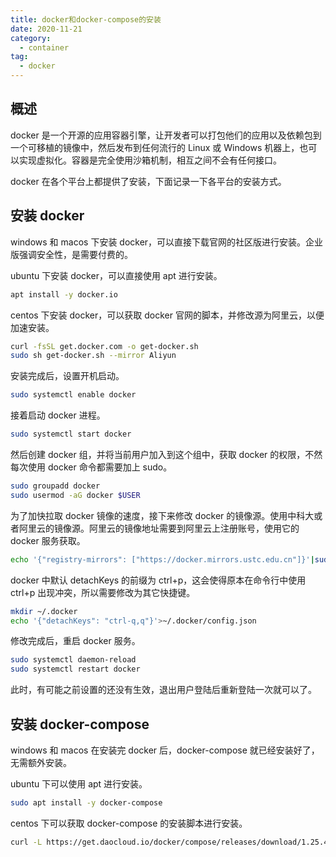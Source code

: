 ```yaml
---
title: docker和docker-compose的安装
date: 2020-11-21
category:
  - container
tag:
  - docker
---
```


## 概述

docker 是一个开源的应用容器引擎，让开发者可以打包他们的应用以及依赖包到一个可移植的镜像中，然后发布到任何流行的 Linux 或 Windows 机器上，也可以实现虚拟化。容器是完全使用沙箱机制，相互之间不会有任何接口。

docker 在各个平台上都提供了安装，下面记录一下各平台的安装方式。

## 安装 docker

windows 和 macos 下安装 docker，可以直接下载官网的社区版进行安装。企业版强调安全性，是需要付费的。

ubuntu 下安装 docker，可以直接使用 apt 进行安装。

```bash
apt install -y docker.io
```

centos 下安装 docker，可以获取 docker 官网的脚本，并修改源为阿里云，以便加速安装。

```bash
curl -fsSL get.docker.com -o get-docker.sh
sudo sh get-docker.sh --mirror Aliyun
```

安装完成后，设置开机启动。

```bash
sudo systemctl enable docker
```

接着启动 docker 进程。

```bash
sudo systemctl start docker
```

然后创建 docker 组，并将当前用户加入到这个组中，获取 docker 的权限，不然每次使用 docker 命令都需要加上 sudo。

```bash
sudo groupadd docker
sudo usermod -aG docker $USER
```

为了加快拉取 docker 镜像的速度，接下来修改 docker 的镜像源。使用中科大或者阿里云的镜像源。阿里云的镜像地址需要到阿里云上注册账号，使用它的 docker 服务获取。

```bash
echo '{"registry-mirrors": ["https://docker.mirrors.ustc.edu.cn"]}'|sudo tee /etc/docker/daemon.json
```

docker 中默认 detachKeys 的前缀为 ctrl+p，这会使得原本在命令行中使用 ctrl+p 出现冲突，所以需要修改为其它快捷键。

```bash
mkdir ~/.docker
echo '{"detachKeys": "ctrl-q,q"}'>~/.docker/config.json
```

修改完成后，重启 docker 服务。

```bash
sudo systemctl daemon-reload
sudo systemctl restart docker
```

此时，有可能之前设置的还没有生效，退出用户登陆后重新登陆一次就可以了。

## 安装 docker-compose

windows 和 macos 在安装完 docker 后，docker-compose 就已经安装好了，无需额外安装。

ubuntu 下可以使用 apt 进行安装。

```bash
sudo apt install -y docker-compose
```

centos 下可以获取 docker-compose 的安装脚本进行安装。

```bash
curl -L https://get.daocloud.io/docker/compose/releases/download/1.25.4/docker-compose-`uname -s`-`uname -m` > ~/docker-compose && sudo mv ~/docker-compose /usr/bin && chmod +x /usr/bin/docker-compose
```
